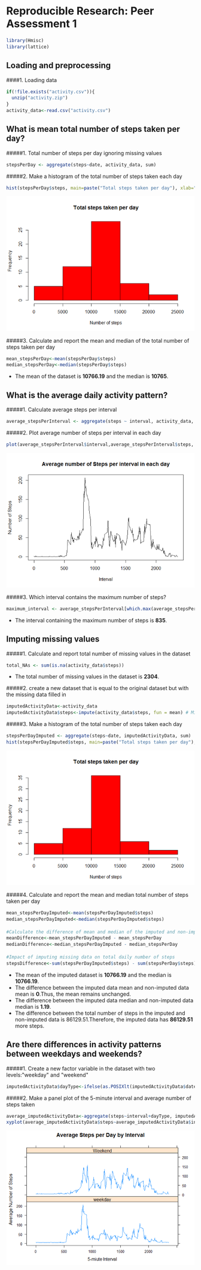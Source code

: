 # Reproducible Research: Peer Assessment 1




```r
library(Hmisc)
library(lattice)
```
## Loading and preprocessing 

####1. Loading data

```r
if(!file.exists("activity.csv")){
  unzip("activity.zip")
}
activity_data<-read.csv("activity.csv")
```

## What is mean total number of steps taken per day? 
#####1. Total number of steps per day ignoring missing values 

```r
stepsPerDay <- aggregate(steps~date, activity_data, sum)
```

#####2. Make a histogram of the total number of steps taken each day

```r
hist(stepsPerDay$steps, main=paste("Total steps taken per day"), xlab="Number of steps", col = "red")
```

![](PA1_template_files/figure-html/unnamed-chunk-4-1.png)<!-- -->

#####3. Calculate and report the mean and median of the total number of steps taken per day

```r
mean_stepsPerDay<-mean(stepsPerDay$steps)
median_stepsPerDay<-median(stepsPerDay$steps)
```
* The mean of the dataset is **10766.19** and the median is **10765**. 

## What is the average daily activity pattern?
#####1. Calculate average steps per interval 

```r
average_stepsPerInterval <- aggregate(steps ~ interval, activity_data, mean)
```

#####2. Plot average number of steps per interval in each day 

```r
plot(average_stepsPerInterval$interval,average_stepsPerInterval$steps, type="l", xlab="Interval", ylab="Number of Steps",main="Average number of Steps per interval in each day")
```

![](PA1_template_files/figure-html/unnamed-chunk-7-1.png)<!-- -->

#####3. Which interval contains the maximum number of steps? 

```r
maximum_interval <- average_stepsPerInterval[which.max(average_stepsPerInterval$steps),1]
```
* The interval containing the maximum number of steps is **835**.

## Imputing missing values
#####1. Calculate and report total number of missing values in the dataset

```r
total_NAs <- sum(is.na(activity_data$steps))
```
* The total number of missing values in the dataset is **2304**.

#####2. create a new dataset that is equal to the original dataset but with the missing data filled in

```r
imputedActivityData<-activity_data
imputedActivityData$steps<-impute(activity_data$steps, fun = mean) # Missing data replaced by mean
```

#####3. Make a histogram of the total number of steps taken each day

```r
stepsPerDayImputed <- aggregate(steps~date, imputedActivityData, sum)
hist(stepsPerDayImputed$steps, main=paste("Total steps taken per day"), xlab="Number of steps", col = "red")
```

![](PA1_template_files/figure-html/unnamed-chunk-11-1.png)<!-- -->

#####4. Calculate and report the mean and median total number of steps taken per day

```r
mean_stepsPerDayImputed<-mean(stepsPerDayImputed$steps)
median_stepsPerDayImputed<-median(stepsPerDayImputed$steps)

#Calculate the difference of mean and median of the imputed and non-imputed datasets
meanDifference<-mean_stepsPerDayImputed - mean_stepsPerDay
medianDifference<-median_stepsPerDayImputed - median_stepsPerDay

#Impact of imputing missing data on total daily number of steps
stepsDifference<-sum(stepsPerDayImputed$steps) - sum(stepsPerDay$steps)
```
* The mean of the imputed dataset is **10766.19** and the median is **10766.19**.
* The difference between the imputed data mean and non-imputed data mean is **0**.Thus, the mean remains unchanged. 
* The difference between the imputed data median and non-imputed data median is **1.19**.
* The difference between the total number of steps in the imputed and non-imputed data is 86129.51.Therefore, the imputed data has **86129.51** more steps. 

## Are there differences in activity patterns between weekdays and weekends?
#####1. Create a new factor variable in the dataset with two levels:"weekday" and "weekend"

```r
imputedActivityData$dayType<-ifelse(as.POSIXlt(imputedActivityData$date)$wday %in% c(0,6), "Weekend", "weekday")
```
#####2. Make a panel plot of the 5-minute interval and average number of steps taken

```r
average_imputedActivityData<-aggregate(steps~interval+dayType, imputedActivityData, mean)
xyplot(average_imputedActivityData$steps~average_imputedActivityData$interval|average_imputedActivityData$dayType, main="Average Steps per Day by Interval",xlab="5-miute Interval", ylab="Average Number of Steps",layout=c(1,2), type="l")
```

![](PA1_template_files/figure-html/unnamed-chunk-14-1.png)<!-- -->






